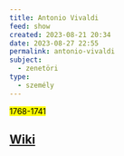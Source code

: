 ```yaml
---
title: Antonio Vivaldi
feed: show
created: 2023-08-21 20:34
date: 2023-08-27 22:55
permalink: antonio-vivaldi
subject:
  - zenetöri
type:
  - személy
---
```

<mark>1768-1741</mark>

## [Wiki](https://www.wikiwand.com/hu/Antonio_Vivaldi)